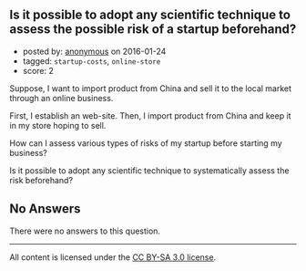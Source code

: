 ## Is it possible to adopt any scientific technique to assess the possible risk of a startup beforehand?

- posted by: [anonymous](https://stackexchange.com/users/53211/anonymous) on 2016-01-24
- tagged: `startup-costs`, `online-store`
- score: 2

Suppose, I want to import product from China and sell it to the local market through an online business.

First, I establish an web-site. Then, I import product from China and keep it in my store hoping to sell.

How can I assess various types of risks of my startup before starting my business?

Is it possible to adopt any scientific technique to systematically assess the risk beforehand?

## No Answers

There were no answers to this question.


---

All content is licensed under the [CC BY-SA 3.0 license](https://creativecommons.org/licenses/by-sa/3.0/).
